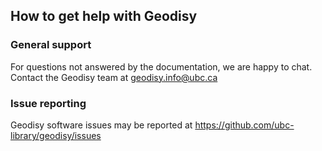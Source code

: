 ## How to get help with Geodisy

### General support
For questions not answered by the documentation, we are happy to chat. Contact the Geodisy team at [geodisy.info@ubc.ca](mailto:geodisy.info@ubc.ca)

### Issue reporting
Geodisy software issues may be reported at <https://github.com/ubc-library/geodisy/issues>

